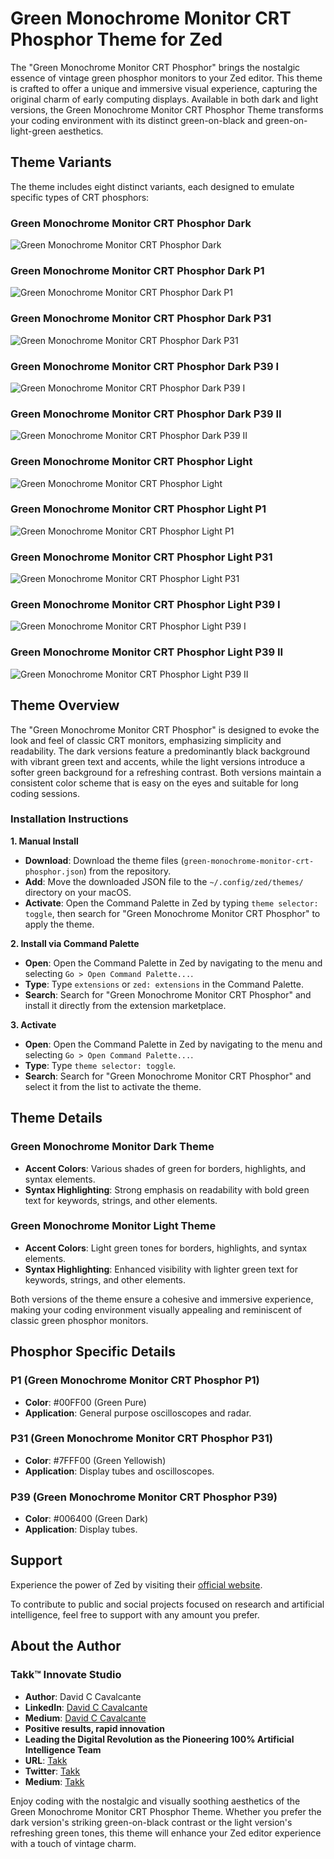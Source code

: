 # Green Monochrome Monitor CRT Phosphor Theme for Zed

The "Green Monochrome Monitor CRT Phosphor" brings the nostalgic essence of vintage green phosphor monitors to your Zed editor. This theme is crafted to offer a unique and immersive visual experience, capturing the original charm of early computing displays. Available in both dark and light versions, the Green Monochrome Monitor CRT Phosphor Theme transforms your coding environment with its distinct green-on-black and green-on-light-green aesthetics.

## Theme Variants

The theme includes eight distinct variants, each designed to emulate specific types of CRT phosphors:

### Green Monochrome Monitor CRT Phosphor Dark

![Green Monochrome Monitor CRT Phosphor Dark](./assets/screenshot-dark.png)

### Green Monochrome Monitor CRT Phosphor Dark P1

![Green Monochrome Monitor CRT Phosphor Dark P1](./assets/screenshot-dark-p1.png)

### Green Monochrome Monitor CRT Phosphor Dark P31

![Green Monochrome Monitor CRT Phosphor Dark P31](./assets/screenshot-dark-p31.png)

### Green Monochrome Monitor CRT Phosphor Dark P39 I

![Green Monochrome Monitor CRT Phosphor Dark P39 I](./assets/screenshot-dark-p39-i.png)

### Green Monochrome Monitor CRT Phosphor Dark P39 II

![Green Monochrome Monitor CRT Phosphor Dark P39 II](./assets/screenshot-dark-p39-ii.png)

### Green Monochrome Monitor CRT Phosphor Light

![Green Monochrome Monitor CRT Phosphor Light](./assets/screenshot-light.png)

### Green Monochrome Monitor CRT Phosphor Light P1

![Green Monochrome Monitor CRT Phosphor Light P1](./assets/screenshot-light-p1.png)

### Green Monochrome Monitor CRT Phosphor Light P31

![Green Monochrome Monitor CRT Phosphor Light P31](./assets/screenshot-light-p31.png)

### Green Monochrome Monitor CRT Phosphor Light P39 I

![Green Monochrome Monitor CRT Phosphor Light P39 I](./assets/screenshot-light-p39-i.png)

### Green Monochrome Monitor CRT Phosphor Light P39 II

![Green Monochrome Monitor CRT Phosphor Light P39 II](./assets/screenshot-light-p39-ii.png)

## Theme Overview

The "Green Monochrome Monitor CRT Phosphor" is designed to evoke the look and feel of classic CRT monitors, emphasizing simplicity and readability. The dark versions feature a predominantly black background with vibrant green text and accents, while the light versions introduce a softer green background for a refreshing contrast. Both versions maintain a consistent color scheme that is easy on the eyes and suitable for long coding sessions.

### Installation Instructions

**1. Manual Install**

-   **Download**: Download the theme files (`green-monochrome-monitor-crt-phosphor.json`) from the repository.
-   **Add**: Move the downloaded JSON file to the `~/.config/zed/themes/` directory on your macOS.
-   **Activate**: Open the Command Palette in Zed by typing `theme selector: toggle`, then search for "Green Monochrome Monitor CRT Phosphor" to apply the theme.

**2. Install via Command Palette**

-   **Open**: Open the Command Palette in Zed by navigating to the menu and selecting `Go > Open Command Palette...`.
-   **Type**: Type `extensions` or `zed: extensions` in the Command Palette.
-   **Search**: Search for "Green Monochrome Monitor CRT Phosphor" and install it directly from the extension marketplace.

**3. Activate**

-   **Open**: Open the Command Palette in Zed by navigating to the menu and selecting `Go > Open Command Palette...`.
-   **Type**: Type `theme selector: toggle`.
-   **Search**: Search for "Green Monochrome Monitor CRT Phosphor" and select it from the list to activate the theme.

## Theme Details

### Green Monochrome Monitor Dark Theme

-   **Accent Colors**: Various shades of green for borders, highlights, and syntax elements.
-   **Syntax Highlighting**: Strong emphasis on readability with bold green text for keywords, strings, and other elements.

### Green Monochrome Monitor Light Theme

-   **Accent Colors**: Light green tones for borders, highlights, and syntax elements.
-   **Syntax Highlighting**: Enhanced visibility with lighter green text for keywords, strings, and other elements.

Both versions of the theme ensure a cohesive and immersive experience, making your coding environment visually appealing and reminiscent of classic green phosphor monitors.

## Phosphor Specific Details

### P1 (Green Monochrome Monitor CRT Phosphor P1)

-   **Color**: #00FF00 (Green Pure)
-   **Application**: General purpose oscilloscopes and radar.

### P31 (Green Monochrome Monitor CRT Phosphor P31)

-   **Color**: #7FFF00 (Green Yellowish)
-   **Application**: Display tubes and oscilloscopes.

### P39 (Green Monochrome Monitor CRT Phosphor P39)

-   **Color**: #006400 (Green Dark)
-   **Application**: Display tubes.

## Support

Experience the power of Zed by visiting their [official website](https://zed.dev/).

To contribute to public and social projects focused on research and artificial intelligence, feel free to support with any amount you prefer.

## About the Author

### Takk™ Innovate Studio

-   **Author**: David C Cavalcante
-   **LinkedIn**: [David C Cavalcante](https://www.linkedin.com/in/hellodav/)
-   **Medium**: [David C Cavalcante](https://medium.com/@davcavalcante/)
-   **Positive results, rapid innovation**
-   **Leading the Digital Revolution as the Pioneering 100% Artificial Intelligence Team**
-   **URL**: [Takk](https://takk.ag/)
-   **Twitter**: [Takk](https://twitter.com/takk8is/)
-   **Medium**: [Takk](https://takk8is.medium.com/)

Enjoy coding with the nostalgic and visually soothing aesthetics of the Green Monochrome Monitor CRT Phosphor Theme. Whether you prefer the dark version's striking green-on-black contrast or the light version's refreshing green tones, this theme will enhance your Zed editor experience with a touch of vintage charm.
